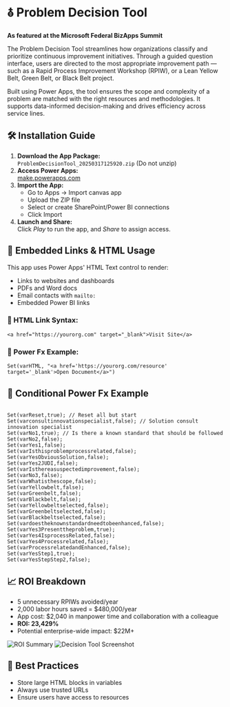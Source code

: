 <!DOCTYPE html>
<html lang="en">
<head>
  <meta charset="UTF-8" />
  
</head>
<body>

<h1>🜭 Problem Decision Tool</h1>

<p><strong>As featured at the Microsoft Federal BizApps Summit</strong></p>

<p>
  The Problem Decision Tool streamlines how organizations classify and prioritize continuous improvement initiatives. Through a guided question interface, users are directed to the most appropriate improvement path — such as a Rapid Process Improvement Workshop (RPIW), or a Lean Yellow Belt, Green Belt, or Black Belt project.
</p>

<p>
  Built using Power Apps, the tool ensures the scope and complexity of a problem are matched with the right resources and methodologies. It supports data-informed decision-making and drives efficiency across service lines.
</p>

<h2>🛠️ Installation Guide</h2>

<ol>
  <li><strong>Download the App Package:</strong><br>
    <code>ProblemDecisionTool_20250317125920.zip</code> (Do not unzip)
  </li>
  <li><strong>Access Power Apps:</strong><br>
    <a href="https://make.powerapps.com" target="_blank">make.powerapps.com</a>
  </li>
  <li><strong>Import the App:</strong>
    <ul>
      <li>Go to Apps → Import canvas app</li>
      <li>Upload the ZIP file</li>
      <li>Select or create SharePoint/Power BI connections</li>
      <li>Click Import</li>
    </ul>
  </li>
  <li><strong>Launch and Share:</strong><br>
    Click <em>Play</em> to run the app, and <em>Share</em> to assign access.
  </li>
</ol>

<h2>🔗 Embedded Links & HTML Usage</h2>
<p>This app uses Power Apps' HTML Text control to render:</p>
<ul>
  <li>Links to websites and dashboards</li>
  <li>PDFs and Word docs</li>
  <li>Email contacts with <code>mailto:</code></li>
  <li>Embedded Power BI links</li>
</ul>

<h3>🔹 HTML Link Syntax:</h3>
<pre><code>&lt;a href="https://yourorg.com" target="_blank"&gt;Visit Site&lt;/a&gt;</code></pre>

<h3>🔹 Power Fx Example:</h3>
<pre><code>Set(varHTML, "&lt;a href='https://yourorg.com/resource' target='_blank'&gt;Open Document&lt;/a&gt;")</code></pre>

<h2>🧠 Conditional Power Fx Example</h2>
<pre><code>
Set(varReset,true); // Reset all but start
Set(varconsultinnovationspecialist,false); // Solution consult innovation specialist
Set(varNo1,true); // Is there a known standard that should be followed
Set(varNo2,false);
Set(varYes1,false);
Set(varIsthisproblemprocessrelated,false);
Set(varYesObviousSolution,false);
Set(varYes2JUDI,false);
Set(varIsthereasuspectedimprovement,false);
Set(varNo3,false);
Set(varWhatisthescope,false);
Set(varYellowbelt,false);
Set(varGreenbelt,false);
Set(varBlackbelt,false);
Set(varYellowbeltselected,false);
Set(varGreenbeltselected,false);
Set(varBlackbeltselected,false);
Set(vardoestheknownstandardneedtobeenhanced,false);
Set(varYes3Presenttheproblem,true);
Set(varYes4IsprocessRelated,false);
Set(varYes4Processrelated,false);
Set(varProcessrelatedandEnhanced,false);
Set(varYesStep1,true);
Set(varYesStepStep2,false);
</code></pre>

<h2>📈 ROI Breakdown</h2>
<ul>
  <li>5 unnecessary RPIWs avoided/year</li>
  <li>2,000 labor hours saved = $480,000/year</li>
  <li>App cost: $2,040 in manpower time and collaboration with a colleague</li>
  <li><strong>ROI: 23,429%</strong></li>
  <li>Potential enterprise-wide impact: $22M+</li>
</ul>
<img src="images/ROI-Screenshot.png" alt="ROI Summary">
<img src="images/Tool-Screenshot.png" alt="Decision Tool Screenshot">

<h2>🧰 Best Practices</h2>
<ul>
  <li>Store large HTML blocks in variables</li>
  <li>Always use trusted URLs</li>
  <li>Ensure users have access to resources</li>
</ul>

</body>
</html>
